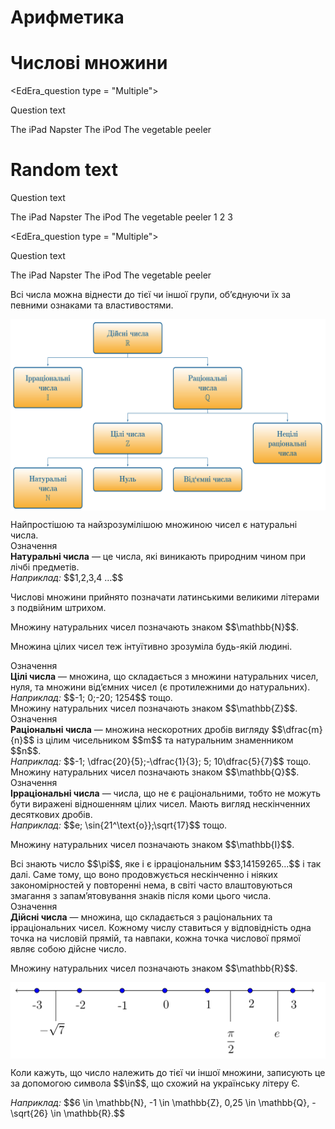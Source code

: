 # Арифметика
# Числовi множини

<EdEra_question type = "Multiple">
<p>Question text</p>
<choice correct="false">The iPad</choice>
<choice correct="false">Napster</choice>
<choice correct="true">The iPod</choice>
<choice correct="false">The vegetable peeler</choice>
<p><message></message></p>
<p><explain style="display: none">Because it is so 1</explain></p>
</EdEra_question>

   
<h1>Random text</h1>
<EdEra_question type = "CheckBox">
<p>Question text</p>
<choice correct="true">The iPad</choice>
<choice correct="false">Napster</choice>
<choice correct="true">The iPod</choice>
<choice correct="false">The vegetable peeler</choice>
<choice correct="true">1</choice>
<choice correct="false">2</choice>
<choice correct="true">3</choice>
<p><message></message></p>
          
<p><explain style="display: none">Because it is so 2</explain></p></EdEra_question>

    
    
<EdEra_question type = "Multiple">
<p>Question text</p>
<choice correct="false">The iPad</choice>
<choice correct="false">Napster</choice>
<choice correct="true">The iPod</choice>
<choice correct="false">The vegetable peeler</choice>
<p><message></message></p>
<p><explain style="display: none">Because it is so 3</explain></p>
</EdEra_question>



<div class="space">Всі числа можна віднести до тієї чи іншої групи, об’єднуючи їх за певними ознаками та властивостями.</div>

<div class="space"><p align="center"><img align="middle" class="image" src="../pics/pic1.png"/></p></div>

<div class="space">Найпростішою та найзрозумілішою множиною чисел є натуральні числа.</div>

<div class="space">
<div class="eoz-wrap">
<span class="eoz">Означення</span>
<div class="eoz-text">
<b>Натуральнi числа</b> — це числа, якi виникають природним чином при лiчбi предметiв.
</div>
</div></div>


<div class="space"><i>Наприклад:</i> $$1,2,3,4 …$$</div>

<p>Числовi множини прийнято позначати латинськими великими лiтерами з подвiйним штрихом.</p>

<p>Множину натуральних чисел позначають знаком $$\mathbb{N}$$.</p>

<div class="space"><p>Множина цiлих чисел теж iнтуїтивно зрозумiла будь-якiй людинi.</p></div>

<div class="space"><div class="eoz-wrap">
<span class="eoz">Означення</span>
<div class="eoz-text">
<b>Цiлi числа</b> — множина, що складається з множини натуральних чисел, нуля, та множини вiд’ємних чисел (є протилежними до натуральних).
</div>
</div></div>


<div class="space"><i>Наприклад:</i> $$-1; 0;-20; 1254$$ тощо.</div>


<div class="space">Множину натуральних чисел позначають знаком $$\mathbb{Z}$$.</div>

<div class="space">
<div class="eoz-wrap">
<span class="eoz">Означення</span>
<div class="eoz-text">
<b>Рацiональнi числа</b> — множина нескоротних дробiв вигляду $$\dfrac{m}{n}$$ iз цiлим чисельником $$m$$ та натуральним знаменником $$n$$.
</div>
</div>
</div>

<div class="space"><i>Наприклад:</i> $$-1; \dfrac{20}{5};-\dfrac{1}{3}; 5; 10\dfrac{5}{7}$$ тощо.</div>

<div class="space">Множину натуральних чисел позначають знаком $$\mathbb{Q}$$.</div>

<div class="space"><div class="eoz-wrap">
<span class="eoz">Означення</span>
<div class="eoz-text">
<b>Iррацiональнi числа</b> — числа, що не є рацiональними, тобто не можуть бути вираженi вiдношенням цiлих чисел. Мають вигляд нескiнченних десяткових дробiв.
</div>
</div></div>

<div class="space"><i>Наприклад:</i> $$e; \sin{21^\text{o}};\sqrt{17}$$ тощо.</div>

<p>Множину натуральних чисел позначають знаком $$\mathbb{I}$$.</p>

<div class="space">Всi знають число $$\pi$$, яке i є iррацiональним $$3,14159265...$$ i так далi. Саме тому, що воно продовжується нескiнченно i нiяких закономiрностей у повтореннi нема, в свiтi часто влаштовуються змагання з запам’ятовування знакiв пiсля коми цього числа.</div>

<div class="space"><div class="eoz-wrap">
<span class="eoz">Означення</span>
<div class="eoz-text">
<b>Дiйснi числа</b> — множина, що складається з рацiональних та iррацiональних чисел. Кожному числу ставиться у вiдповiднiсть одна точка на числовiй прямiй,
та навпаки, кожна точка числової прямої являє собою дiйсне число.
</div>
</div></div>

<p>Множину натуральних чисел позначають знаком $$\mathbb{R}$$.</p>

<div class="space"><p align="center"><img align="middle" class="image" src="../pics/pic2.png"/></p></div>

<div class="space">Коли кажуть, що число належить до тiєї чи iншої множини, записують це за допомогою символа $$\in$$, що схожий на українську лiтеру Є.</div>

<p><i>Наприклад:</i> $$6 \in \mathbb{N}, -1 \in \mathbb{Z}, 0,25 \in \mathbb{Q}, -\sqrt{26} \in \mathbb{R}.$$</p>

